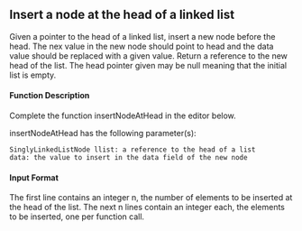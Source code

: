 ## Insert a node at the head of a linked list

Given a pointer to the head of a linked list, insert a new node before the head. The nex  value in the new node should point to head and the data value should be replaced with a given value. Return a reference to the new head of the list. The head pointer given may be null meaning that the initial list is empty.

#### Function Description

Complete the function insertNodeAtHead in the editor below.

insertNodeAtHead has the following parameter(s):

    SinglyLinkedListNode llist: a reference to the head of a list
    data: the value to insert in the data field of the new node

#### Input Format

The first line contains an integer n, the number of elements to be inserted at the head of the list.
The next n lines contain an integer each, the elements to be inserted, one per function call. 